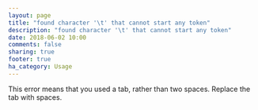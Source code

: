 ```yaml
---
layout: page
title: "found character '\t' that cannot start any token"
description: "found character '\t' that cannot start any token"
date: 2018-06-02 10:00
comments: false
sharing: true
footer: true
ha_category: Usage
---
```


This error means that you used a tab, rather than two spaces. Replace the tab with spaces.
